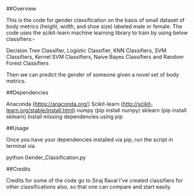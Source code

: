 ##Overview

This is the code for gender classification on the basis of small dataset of body metrics (height, width, and shoe size) labeled male or female. The code uses the scikit-learn machine learning library to train by using below classifiers:-

Decision Tree Classifier, Logistic Classifier, KNN Classifiers, SVM Classifiers, Kernel SVM Classifiers, Naive Bayes Classifiers and Random Forest Classifiers

Then we can predict the gender of someone given a novel set of body metrics.

##Dependencies

Anaconda (https://anaconda.org/)
Scikit-learn (http://scikit-learn.org/stable/install.html)
numpy (pip install numpy)
sklearn (pip install sklearn)
Install missing dependencies using pip

##Usage

Once you have your dependencies installed via pip, run the script in terminal via

python Gender_Classification.py

##Credits

Credits for some of the code go to Siraj Raval
I've created classifiers for other classifications also, so that one can compare and start easily.
